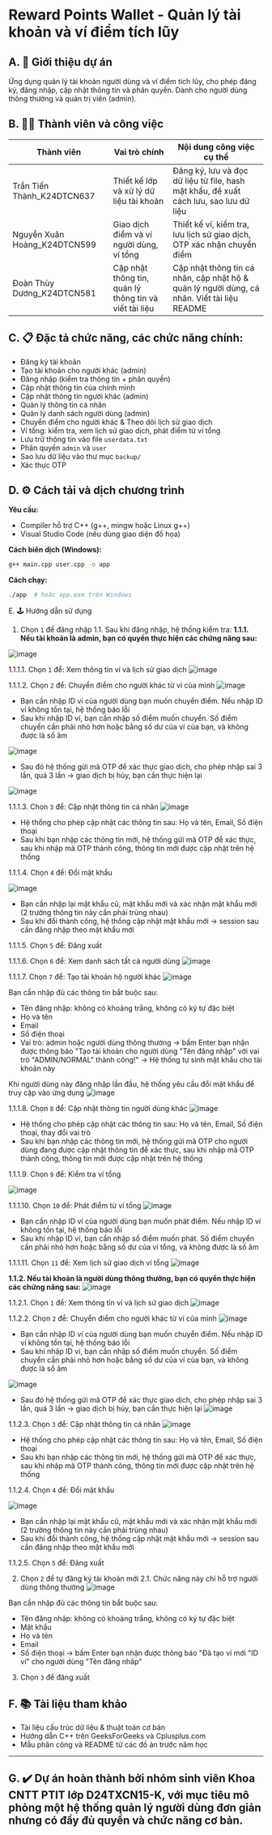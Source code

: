 # Reward Points Wallet - Quản lý tài khoản và ví điểm tích lũy

## A. 📌 Giới thiệu dự án
Ứng dụng quản lý tài khoản người dùng và ví điểm tích lũy, cho phép đăng ký, đăng nhập, cập nhật thông tin và phân quyền. Dành cho người dùng thông thường và quản trị viên (admin).

## B. 👨‍💻 Thành viên và công việc

| Thành viên              | Vai trò chính                     | Nội dung công việc cụ thể |
|-------------------------|-----------------------------------|----------------------------|
| Trần Tiến Thành_K24DTCN637 | Thiết kế lớp và xử lý dữ liệu tài khoản | Đăng ký, lưu và đọc dữ liệu từ file, hash mật khẩu, đề xuất cách lưu, sao lưu dữ liệu | Đăng nhập, đổi mật khẩu, OTP | Tạo tài khoản hộ |
| Nguyễn Xuân Hoàng_K24DTCN599 | Giao dịch điểm và ví người dùng, ví tổng | Thiết kế ví, kiểm tra, lưu lịch sử giao dịch, OTP xác nhận chuyển điểm | Ví tổng: kiểm tra, xem lịch sử giao dịch, phát điểm từ ví tổng |
| Đoàn Thùy Dương_K24DTCN581 | Cập nhật thông tin, quản lý thông tin và viết tài liệu |  Cập nhật thông tin cá nhân, cập nhật hộ & quản lý người dùng, cá nhân. Viết tài liệu README |

## C. 📋 Đặc tả chức năng, các chức năng chính:
- Đăng ký tài khoản
- Tạo tài khoản cho người khác (admin)
- Đăng nhập (kiểm tra thông tin + phân quyền)
- Cập nhật thông tin của chính mình
- Cập nhật thông tin người khác (admin)
- Quản lý thông tin cá nhân
- Quản lý danh sách người dùng (admin)
- Chuyển điểm cho người khác & Theo dõi lịch sử giao dịch
- Ví tổng: kiểm tra, xem lịch sử giao dịch, phát điểm từ ví tổng
- Lưu trữ thông tin vào file `userdata.txt`
- Phân quyền `admin` và `user`
- Sao lưu dữ liệu vào thư mục `backup/`
- Xác thực OTP

## D. ⚙️ Cách tải và dịch chương trình

**Yêu cầu:**
- Compiler hỗ trợ C++ (g++, mingw hoặc Linux g++)
- Visual Studio Code (nếu dùng giao diện đồ họa)

**Cách biên dịch (Windows):**
```bash
g++ main.cpp user.cpp -o app
```

**Cách chạy:**
```bash
./app  # hoặc app.exe trên Windows
```

E. 🕹️ Hướng dẫn sử dụng
1. Chọn `1` để đăng nhập
1.1. Sau khi đăng nhập, hệ thống kiểm tra:
**1.1.1. Nếu tài khoản là admin, bạn có quyền thực hiện các chứng năng sau:**

![image](https://github.com/user-attachments/assets/f630fa37-ad57-4514-a458-cbf78ed6c58c)

1.1.1.1. Chọn `1` để: Xem thông tin ví và lịch sử giao dịch
![image](https://github.com/user-attachments/assets/f215935e-6220-4cbc-8699-84c00754ff8d)

1.1.1.2. Chọn `2` để: Chuyển điểm cho người khác từ ví của mình
![image](https://github.com/user-attachments/assets/3eac5ab6-9198-4261-ae71-370aebe3cd88)
- Bạn cần nhập ID ví của người dùng bạn muốn chuyển điểm. Nếu nhập ID ví không tồn tại, hệ thống báo lỗi
- Sau khi nhập ID ví, bạn cần nhập số điểm muốn chuyển. Số điểm chuyển cần phải nhỏ hơn hoặc bằng số dư của ví của bạn, và không được là số âm

![image](https://github.com/user-attachments/assets/94666ef1-335f-4548-9229-842711580421)
- Sau đó hệ thống gửi mã OTP để xác thực giao dịch, cho phép nhập sai 3 lần, quá 3 lần -> giao dịch bị hủy, bạn cần thực hiện lại

![image](https://github.com/user-attachments/assets/55ad0863-bcef-4204-bc9d-baa235b4bb01)

1.1.1.3. Chọn `3` để: Cập nhật thông tin cá nhân
![image](https://github.com/user-attachments/assets/c005dc8d-3042-4d7d-ac61-364a7c460f39)
- Hệ thống cho phép cập nhật các thông tin sau: Họ và tên, Email, Số điện thoại
- Sau khi bạn nhập các thông tin mới, hệ thống gửi mã OTP để xác thực, sau khi nhập mã OTP thành công, thông tin mới được cập nhật trên hệ thống

1.1.1.4. Chọn `4` để: Đổi mật khẩu

![image](https://github.com/user-attachments/assets/863b4815-de85-43ca-b37b-0f921fdeab9a)
- Bạn cần nhập lại mật khẩu cũ, mật khẩu mới và xác nhận mật khẩu mới (2 trường thông tin này cần phải trùng nhau)
- Sau khi đổi thành công, hệ thống cập nhật mật khẩu mới -> session sau cần đăng nhập theo mật khẩu mới

1.1.1.5. Chọn `5` để: Đăng xuất

1.1.1.6. Chọn `6` để: Xem danh sách tất cả người dùng
![image](https://github.com/user-attachments/assets/681a0cf7-6362-4c50-a1dd-354e479c9794)

1.1.1.7. Chọn `7` để: Tạo tài khoản hộ người khác
![image](https://github.com/user-attachments/assets/692d9356-a885-4c1d-a0ae-0b20ba991b92)

Bạn cần nhập đủ các thông tin bắt buộc sau:
- Tên đăng nhập: không có khoảng trắng, không có ký tự đặc biệt
- Họ và tên
- Email
- Số điện thoại
- Vai trò: admin hoặc người dùng thông thường
-> bấm Enter bạn nhận được thông báo "Tạo tài khoản cho người dùng "Tên đăng nhập" với vai trò "ADMIN/NORMAL" thành công!"
-> Hệ thống tự sinh mật khẩu cho tài khoản này

Khi người dùng này đăng nhập lần đầu, hệ thống yêu cầu đổi mật khẩu để truy cập vào ứng dụng
![image](https://github.com/user-attachments/assets/984c4921-d288-4c93-8774-1d24ea7bed34)

1.1.1.8. Chọn `8` để: Cập nhật thông tin người dùng khác 
![image](https://github.com/user-attachments/assets/2d4811cf-f7b2-45ed-a21a-e88245b83e13)
- Hệ thống cho phép cập nhật các thông tin sau: Họ và tên, Email, Số điện thoại, thay đổi vai trò
- Sau khi bạn nhập các thông tin mới, hệ thống gửi mã OTP cho người dùng đang được cập nhật thông tin để xác thực, sau khi nhập mã OTP thành công, thông tin mới được cập nhật trên hệ thống

1.1.1.9. Chọn `9` để: Kiểm tra ví tổng

![image](https://github.com/user-attachments/assets/21cc44b7-5798-49e1-b1b1-caa341321401)

1.1.1.10. Chọn `10` để: Phát điểm từ ví tổng
![image](https://github.com/user-attachments/assets/8655452e-b296-4c78-8765-9c2b579df3ad)
- Bạn cần nhập ID ví của người dùng bạn muốn phát điểm. Nếu nhập ID ví không tồn tại, hệ thống báo lỗi
- Sau khi nhập ID ví, bạn cần nhập số điểm muốn phát. Số điểm chuyển cần phải nhỏ hơn hoặc bằng số dư của ví tổng, và không được là số âm

1.1.1.11. Chọn `11` để: Xem lịch sử giao dịch ví tổng
![image](https://github.com/user-attachments/assets/70103bb1-0992-4ccb-be04-6eda0b787404)

**1.1.2. Nếu tài khoản là người dùng thông thường, bạn có quyền thực hiện các chứng năng sau:**
![image](https://github.com/user-attachments/assets/6e376a7e-2c85-4729-9fbf-280b26e0212c)

1.1.2.1. Chọn `1` để: Xem thông tin ví và lịch sử giao dịch
![image](https://github.com/user-attachments/assets/8ef20dce-e660-43aa-8986-f5ffd04a9edf)

1.1.2.2. Chọn `2` để: Chuyển điểm cho người khác từ ví của mình
![image](https://github.com/user-attachments/assets/3eac5ab6-9198-4261-ae71-370aebe3cd88)
- Bạn cần nhập ID ví của người dùng bạn muốn chuyển điểm. Nếu nhập ID ví không tồn tại, hệ thống báo lỗi
- Sau khi nhập ID ví, bạn cần nhập số điểm muốn chuyển. Số điểm chuyển cần phải nhỏ hơn hoặc bằng số dư của ví của bạn, và không được là số âm

![image](https://github.com/user-attachments/assets/94666ef1-335f-4548-9229-842711580421)
- Sau đó hệ thống gửi mã OTP để xác thực giao dịch, cho phép nhập sai 3 lần, quá 3 lần -> giao dịch bị hủy, bạn cần thực hiện lại
![image](https://github.com/user-attachments/assets/e8b777cb-0d89-4076-b639-64d326f21452)

1.1.2.3. Chọn `3` để: Cập nhật thông tin cá nhân
![image](https://github.com/user-attachments/assets/c005dc8d-3042-4d7d-ac61-364a7c460f39)
- Hệ thống cho phép cập nhật các thông tin sau: Họ và tên, Email, Số điện thoại
- Sau khi bạn nhập các thông tin mới, hệ thống gửi mã OTP để xác thực, sau khi nhập mã OTP thành công, thông tin mới được cập nhật trên hệ thống

1.1.2.4. Chọn `4` để: Đổi mật khẩu

![image](https://github.com/user-attachments/assets/863b4815-de85-43ca-b37b-0f921fdeab9a)
- Bạn cần nhập lại mật khẩu cũ, mật khẩu mới và xác nhận mật khẩu mới (2 trường thông tin này cần phải trùng nhau)
- Sau khi đổi thành công, hệ thống cập nhật mật khẩu mới -> session sau cần đăng nhập theo mật khẩu mới
  
1.1.2.5. Chọn `5` để: Đăng xuất

2. Chọn `2` để tự đăng ký tài khoản mới
2.1. Chức năng này chỉ hỗ trợ người dùng thông thường
![image](https://github.com/user-attachments/assets/b582fa22-ae99-44ea-a9f7-215121b58fff)

Bạn cần nhập đủ các thông tin bắt buộc sau:
- Tên đăng nhập: không có khoảng trắng, không có ký tự đặc biệt
- Mật khẩu
- Họ và tên
- Email
- Số điện thoại
-> bấm Enter bạn nhận được thông báo "Đã tạo ví mới "ID ví" cho người dùng "Tên đăng nhâp"

3. Chọn `3` để đăng xuất

## F. 📚 Tài liệu tham khảo

- Tài liệu cấu trúc dữ liệu & thuật toán cơ bản
- Hướng dẫn C++ trên GeeksForGeeks và Cplusplus.com
- Mẫu phân công và README từ các đồ án trước năm học

---

## G. ✔️ Dự án hoàn thành bởi nhóm sinh viên Khoa CNTT PTIT lớp D24TXCN15-K, với mục tiêu mô phỏng một hệ thống quản lý người dùng đơn giản nhưng có đầy đủ quyền và chức năng cơ bản.
